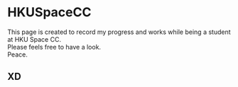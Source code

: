 # HKUSpaceCC

This page is created to record my progress and works while being a student at HKU Space CC.  
Please feels free to have a look.  
Peace.  
  
## XD
